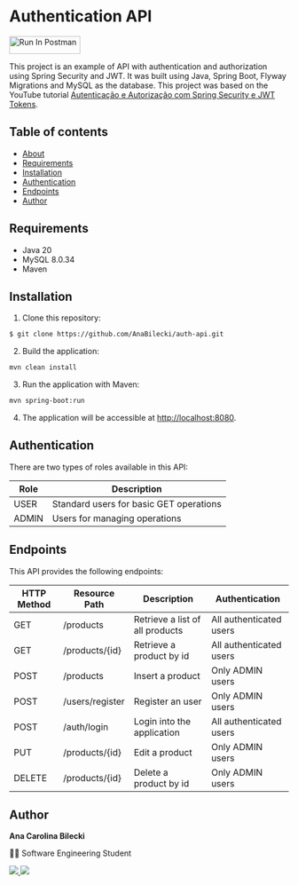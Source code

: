 # Authentication API

[<img src="https://run.pstmn.io/button.svg" alt="Run In Postman" style="width: 128px; height: 32px;">](https://app.getpostman.com/run-collection/16986858-92ef418e-1692-4e39-afdd-e1a04615b42b?action=collection%2Ffork&source=rip_markdown&collection-url=entityId%3D16986858-92ef418e-1692-4e39-afdd-e1a04615b42b%26entityType%3Dcollection%26workspaceId%3D86436409-99bf-4b1b-ba13-6b801eda220b)

This project is an example of API with authentication and authorization using Spring Security and JWT. It was built using Java, Spring Boot, Flyway Migrations and MySQL as the database. This project was based on the YouTube tutorial [Autenticação e Autorização com Spring Security e JWT Tokens](https://www.youtube.com/watch?v=5w-YCcOjPD0&ab_channel=FernandaKipper%7CDev).

## Table of contents

- [About](#authentication-api)
- [Requirements](#requirements)
- [Installation](#installation)
- [Authentication](#authentication)
- [Endpoints](#endpoints)
- [Author](#author)

## Requirements

- Java 20
- MySQL 8.0.34
- Maven

## Installation

1. Clone this repository:

```bash
$ git clone https://github.com/AnaBilecki/auth-api.git
```

2. Build the application:
   
```bash
mvn clean install
```

3. Run the application with Maven:
   
```bash
mvn spring-boot:run
```

4. The application will be accessible at [http://localhost:8080](http://localhost:8080).

## Authentication

There are two types of roles available in this API:

| Role          |  Description                            |
| ------------- | --------------------------------------- |
| USER          | Standard users for basic GET operations |
| ADMIN         | Users for managing operations           |

## Endpoints

This API provides the following endpoints:

| HTTP Method          |  Resource Path    | Description                      | Authentication          |
| -------------------- | ----------------- | -------------------------------- |------------------------ |
| GET                  |  /products        | Retrieve a list of all products  | All authenticated users |
| GET                  |  /products/{id}   | Retrieve a product by id         | All authenticated users |
| POST                 |  /products        | Insert a product                 | Only ADMIN users        |
| POST                 |  /users/register  | Register an user                 | Only ADMIN users        |
| POST                 |  /auth/login      | Login into the application       | All authenticated users |
| PUT                  |  /products/{id}   | Edit a product                   | Only ADMIN users        |
| DELETE               |  /products/{id}   | Delete a product by id           | Only ADMIN users        |

## Author

**Ana Carolina Bilecki** 

:woman_student: Software Engineering Student

<a href="https://github.com/AnaBilecki">
  <img src="https://img.shields.io/badge/GitHub-100000?style=for-the-badge&logo=github&logoColor=white" />
</a>

<a href="https://linkedin.com/in/ana-carolina-bilecki">
  <img src="https://img.shields.io/badge/LinkedIn-0077B5?style=for-the-badge&logo=linkedin&logoColor=white" />
</a>
